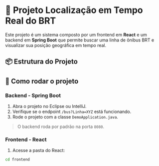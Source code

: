 # 🚌 Projeto Localização em Tempo Real do BRT

Este projeto é um sistema composto por um frontend em **React** e um backend em **Spring Boot** que permite buscar uma linha de ônibus BRT e visualizar sua posição geográfica em tempo real.

## 📦 Estrutura do Projeto


## 🚀 Como rodar o projeto

### Backend - Spring Boot

1. Abra o projeto no Eclipse ou IntelliJ.
2. Verifique se o endpoint `/bus?Linha=XYZ` está funcionando.
3. Rode o projeto com a classe `DemoApplication.java`.

> O backend roda por padrão na porta `8080`.

### Frontend - React

1. Acesse a pasta do React:
```bash
cd frontend
